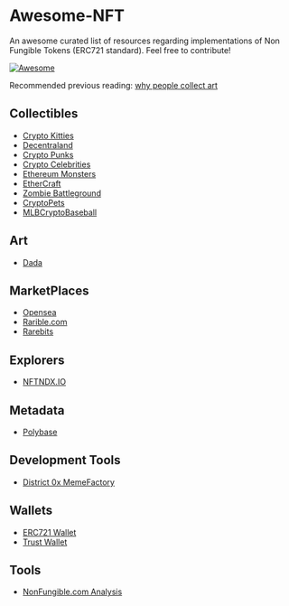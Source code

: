 # Awesome-NFT 

An awesome curated list of resources regarding implementations of Non Fungible Tokens (ERC721 standard). Feel free to contribute!

[![Awesome](https://awesome.re/badge.svg)](https://awesome.re)

Recommended previous reading: [why people collect art](https://aeon.co/essays/what-drives-art-collectors-to-buy-and-display-their-finds)

## Collectibles
- [Crypto Kitties](https://www.cryptokitties.co/)
- [Decentraland](https://decentraland.org/)
- [Crypto Punks](https://www.larvalabs.com/cryptopunks)
- [Crypto Celebrities](https://cryptocelebrities.co)
- [Ethereum Monsters](http://etheremon.com/)
- [EtherCraft](https://ethercraft.io/)
- [Zombie Battleground](https://loom.games/)
- [CryptoPets](https://cryptopets.co/Marketplace/)
- [MLBCryptoBaseball](https://mlbcryptobaseball.com/)


## Art

- [Dada](https://dada.nyc)


## MarketPlaces

- [Opensea](https://opensea.io/)
- [Rarible.com](https://app.rarible.com/)
- [Rarebits](https://rarebits.io/)

## Explorers

- [NFTNDX.IO](https://nftndx.io/)

## Metadata

- [Polybase](https://polybase.xyz)

## Development Tools

- [District 0x MemeFactory](https://github.com/district0x/memefactory)


## Wallets
- [ERC721 Wallet](https://github.com/TimDaub/ERC721-wallet)
- [Trust Wallet](https://trustwallet.com/)

## Tools
- [NonFungible.com Analysis](http://nonfungible.com/)


